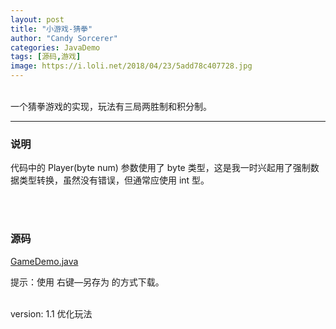 ```yaml
---
layout: post
title: "小游戏-猜拳"
author: "Candy Sorcerer"
categories: JavaDemo
tags: [源码,游戏]
image: https://i.loli.net/2018/04/23/5add78c407728.jpg
---
```


<br>
一个猜拳游戏的实现，玩法有三局两胜制和积分制。
  
<br>
  
***

### 说明

代码中的 Player(byte num) 参数使用了 byte 类型，这是我一时兴起用了强制数据类型转换，虽然没有错误，但通常应使用 int 型。
  
<br><br>
  
### 源码
 
<line>
<a href="{{ site.github.url }}/assets/code-java/GameDemo.java">GameDemo.java</a>
</line>

提示：使用 右键—另存为 的方式下载。
  
<br>
version: 1.1 优化玩法

<br><br><br>

